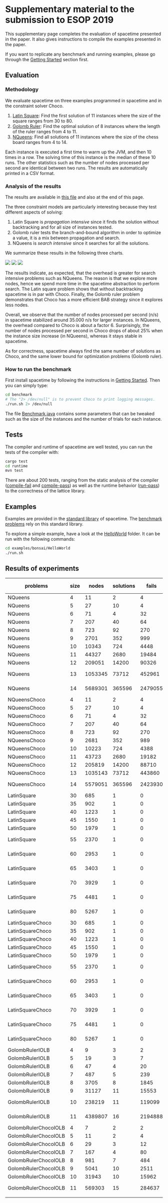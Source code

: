 # Supplementary material to the submission to ESOP 2019

This supplementary page completes the evaluation of spacetime presented in the paper.
It also gives instructions to compile the examples presented in the paper.

If you want to replicate any benchmark and running examples, please go through the [Getting Started](getting-started.html) section first.

## Evaluation

### Methodology

We evaluate spacetime on three examples programmed in spacetime and in the constraint solver Choco.

1. [Latin Square](https://en.wikipedia.org/wiki/Latin_square): Find the first solution of 11 instances where the size of the square ranges from 30 to 80.
2. [Golomb Ruler](https://en.wikipedia.org/wiki/Golomb_ruler): Find the optimal solution of 8 instances where the length of the ruler ranges from 4 to 11.
3. [NQueens](https://en.wikipedia.org/wiki/Nqueens): Find all solutions of 11 instances where the size of the chess board ranges from 4 to 14.

Each instance is executed a first time to warm up the JVM, and then 10 times in a row.
The solving time of this instance is the median of these 10 runs.
The other statistics such as the number of nodes processed per second are identical between two runs.
The results are automatically printed in a CSV format.

### Analysis of the results

The results are available in [this file](https://github.com/ptal/bonsai/blob/master/benchmark/data/benches.csv) and also at the end of this page.

The three constraint models are particularly interesting because they test different aspects of solving:

1. Latin Square is _propagation intensive_ since it finds the solution without backtracking and for all size of instances tested.
2. Golomb ruler tests the branch-and-bound algorithm in order to optimize a value, it is a mix between propagation and search.
3. NQueens is _search intensive_ since it searches for all the solutions.

We summarize these results in the following three charts.

![](nodes-per-second.svg)
![](nodes-per-second-overhead-factor.svg)
![](time-overhead-factor.svg)

The results indicate, as expected, that the overhead is greater for search intensive problems such as NQueens.
The reason is that we explore more nodes, hence we spend more time in the spacetime abstraction to perform search.
The Latin square problem shows that without backtracking spacetime is in par with Choco.
Finally, the Golomb ruler problem demonstrates that Choco has a more efficient BAB strategy since it explores less nodes.

Overall, we observe that the number of nodes processed per second (n/s) in spacetime stabilized around 35.000 n/s for larger instances.
In NQueens, the overhead compared to Choco is about a factor 6.
Surprisingly, the number of nodes processed per second in Choco drops of about 25% when the instance size increase (in NQueens), whereas it stays stable in spacetime.

As for correctness, spacetime always find the same number of solutions as Choco, and the same lower bound for optimization problems (Golomb ruler).

### How to run the benchmark

First install spacetime by following the instructions in [Getting Started](getting-started.html).
Then you can simply type:

```sh
cd benchmark
# The "2> /dev/null" is to prevent Choco to print logging messages.
./run.sh 2> /dev/null
```

The file [Benchmark.java](https://github.com/ptal/bonsai/blob/master/benchmark/src/main/java/benchmark/Benchmark.java) contains some parameters that can be tweaked such as the size of the instances and the number of trials for each instance.

## Tests

The compiler and runtime of spacetime are well tested, you can run the tests of the compiler with:

```sh
cargo test
cd runtime
mvn test
```

There are about 200 tests, ranging from the static analysis of the compiler ([compile-fail](https://github.com/ptal/bonsai/tree/master/data/test/compile-fail) and [compile-pass](https://github.com/ptal/bonsai/tree/master/data/test/compile-pass)) as well as the runtime behavior ([run-pass](https://github.com/ptal/bonsai/tree/master/data/test/run-pass)) to the correctness of the lattice library.

## Examples

Examples are provided in the [standard library](https://github.com/ptal/bonsai/tree/master/libstd/src/main/java/bonsai) of spacetime.
The [benchmark problems](https://github.com/ptal/bonsai/blob/master/benchmark/src/main/java/benchmark/bonsai/LatinSquare.bonsai.java) rely on this standard library.

To explore a simple example, have a look at the [HelloWorld](https://github.com/ptal/bonsai/tree/master/examples/bonsai/HelloWorld) folder.
It can be run with the following commands:

```sh
cd examples/bonsai/HelloWorld
./run.sh
```

## Results of experiments

| problems             | size | nodes   | solutions | fails   | time(timeout=1080s)          | nodes per seconds | obj |
| -------------------- | ---- | ------- | --------- | ------- | ---------------------------- | ----------------- | --- |
| NQueens              | 4    | 11      | 2         | 4       | 4315082(4ms)(0s)             | 2549n/s           | na  |
| NQueens              | 5    | 27      | 10        | 4       | 5436722(5ms)(0s)             | 4966n/s           | na  |
| NQueens              | 6    | 71      | 4         | 32      | 12060357(12ms)(0s)           | 5887n/s           | na  |
| NQueens              | 7    | 207     | 40        | 64      | 19239670(19ms)(0s)           | 10759n/s          | na  |
| NQueens              | 8    | 723     | 92        | 270     | 41507869(41ms)(0s)           | 17418n/s          | na  |
| NQueens              | 9    | 2701    | 352       | 999     | 134018818(134ms)(0s)         | 20153n/s          | na  |
| NQueens              | 10   | 10343   | 724       | 4448    | 288574479(288ms)(0s)         | 35841n/s          | na  |
| NQueens              | 11   | 44327   | 2680      | 19484   | 1234262063(1234ms)(1s)       | 35913n/s          | na  |
| NQueens              | 12   | 209051  | 14200     | 90326   | 6033862755(6033ms)(6s)       | 34646n/s          | na  |
| NQueens              | 13   | 1053345 | 73712     | 452961  | 31593087031(31593ms)(31s)    | 33340n/s          | na  |
| NQueens              | 14   | 5689301 | 365596    | 2479055 | 177211833093(177211ms)(177s) | 32104n/s          | na  |
| NQueensChoco         | 4    | 11      | 2         | 4       | 204633(0ms)(0s)              | 53754n/s          | na  |
| NQueensChoco         | 5    | 27      | 10        | 4       | 235566(0ms)(0s)              | 114617n/s         | na  |
| NQueensChoco         | 6    | 71      | 4         | 32      | 519718(0ms)(0s)              | 136612n/s         | na  |
| NQueensChoco         | 7    | 207     | 40        | 64      | 935391(0ms)(0s)              | 221297n/s         | na  |
| NQueensChoco         | 8    | 723     | 92        | 270     | 2870142(2ms)(0s)             | 251903n/s         | na  |
| NQueensChoco         | 9    | 2681    | 352       | 989     | 10414608(10ms)(0s)           | 257426n/s         | na  |
| NQueensChoco         | 10   | 10223   | 724       | 4388    | 40039151(40ms)(0s)           | 255325n/s         | na  |
| NQueensChoco         | 11   | 43723   | 2680      | 19182   | 179399336(179ms)(0s)         | 243718n/s         | na  |
| NQueensChoco         | 12   | 205819  | 14200     | 88710   | 896483444(896ms)(0s)         | 229584n/s         | na  |
| NQueensChoco         | 13   | 1035143 | 73712     | 443860  | 5694564313(5694ms)(5s)       | 181777n/s         | na  |
| NQueensChoco         | 14   | 5579051 | 365596    | 2423930 | 29763594814(29763ms)(29s)    | 187445n/s         | na  |
| LatinSquare          | 30   | 685     | 1         | 0       | 601579096(601ms)(0s)         | 1138n/s           | na  |
| LatinSquare          | 35   | 902     | 1         | 0       | 1371971201(1371ms)(1s)       | 657n/s            | na  |
| LatinSquare          | 40   | 1223    | 1         | 0       | 2574607016(2574ms)(2s)       | 475n/s            | na  |
| LatinSquare          | 45   | 1550    | 1         | 0       | 4973909990(4973ms)(4s)       | 311n/s            | na  |
| LatinSquare          | 50   | 1979    | 1         | 0       | 8382301179(8382ms)(8s)       | 236n/s            | na  |
| LatinSquare          | 55   | 2370    | 1         | 0       | 12266404153(12266ms)(12s)    | 193n/s            | na  |
| LatinSquare          | 60   | 2953    | 1         | 0       | 19276435692(19276ms)(19s)    | 153n/s            | na  |
| LatinSquare          | 65   | 3403    | 1         | 0       | 33301966542(33301ms)(33s)    | 102n/s            | na  |
| LatinSquare          | 70   | 3929    | 1         | 0       | 48180524734(48180ms)(48s)    | 81n/s             | na  |
| LatinSquare          | 75   | 4481    | 1         | 0       | 68495985452(68495ms)(68s)    | 65n/s             | na  |
| LatinSquare          | 80   | 5267    | 1         | 0       | 94365742593(94365ms)(94s)    | 55n/s             | na  |
| LatinSquareChoco     | 30   | 685     | 1         | 0       | 621461014(621ms)(0s)         | 1102n/s           | na  |
| LatinSquareChoco     | 35   | 902     | 1         | 0       | 1330421168(1330ms)(1s)       | 677n/s            | na  |
| LatinSquareChoco     | 40   | 1223    | 1         | 0       | 2503450986(2503ms)(2s)       | 488n/s            | na  |
| LatinSquareChoco     | 45   | 1550    | 1         | 0       | 4557103940(4557ms)(4s)       | 340n/s            | na  |
| LatinSquareChoco     | 50   | 1979    | 1         | 0       | 7829274683(7829ms)(7s)       | 252n/s            | na  |
| LatinSquareChoco     | 55   | 2370    | 1         | 0       | 14454058294(14454ms)(14s)    | 163n/s            | na  |
| LatinSquareChoco     | 60   | 2953    | 1         | 0       | 19469066122(19469ms)(19s)    | 151n/s            | na  |
| LatinSquareChoco     | 65   | 3403    | 1         | 0       | 30288080613(30288ms)(30s)    | 112n/s            | na  |
| LatinSquareChoco     | 70   | 3929    | 1         | 0       | 43307048274(43307ms)(43s)    | 90n/s             | na  |
| LatinSquareChoco     | 75   | 4481    | 1         | 0       | 62123523848(62123ms)(62s)    | 72n/s             | na  |
| LatinSquareChoco     | 80   | 5267    | 1         | 0       | 85653803458(85653ms)(85s)    | 61n/s             | na  |
| GolombRulerIOLB      | 4    | 9       | 3         | 2       | 1277767(1ms)(0s)             | 7043n/s           | 6   |
| GolombRulerIOLB      | 5    | 19      | 3         | 7       | 2239983(2ms)(0s)             | 8482n/s           | 11  |
| GolombRulerIOLB      | 6    | 47      | 4         | 20      | 4461597(4ms)(0s)             | 10534n/s          | 17  |
| GolombRulerIOLB      | 7    | 487     | 5         | 239     | 36040899(36ms)(0s)           | 13512n/s          | 25  |
| GolombRulerIOLB      | 8    | 3705    | 8         | 1845    | 185321829(185ms)(0s)         | 19992n/s          | 34  |
| GolombRulerIOLB      | 9    | 31127   | 11        | 15553   | 1647811861(1647ms)(1s)       | 18889n/s          | 44  |
| GolombRulerIOLB      | 10   | 238219  | 11        | 119099  | 13422315277(13422ms)(13s)    | 17747n/s          | 55  |
| GolombRulerIOLB      | 11   | 4389807 | 16        | 2194888 | 277510878623(277510ms)(277s) | 15818n/s          | 72  |
| GolombRulerChocoIOLB | 4    | 7       | 2         | 2       | 747536(0ms)(0s)              | 9364n/s           | 6   |
| GolombRulerChocoIOLB | 5    | 11      | 2         | 4       | 833751(0ms)(0s)              | 13193n/s          | 11  |
| GolombRulerChocoIOLB | 6    | 29      | 3         | 12      | 1109435(1ms)(0s)             | 26139n/s          | 17  |
| GolombRulerChocoIOLB | 7    | 167     | 4         | 80      | 4625705(4ms)(0s)             | 36102n/s          | 25  |
| GolombRulerChocoIOLB | 8    | 981     | 7         | 484     | 30585592(30ms)(0s)           | 32073n/s          | 34  |
| GolombRulerChocoIOLB | 9    | 5041    | 10        | 2511    | 94337582(94ms)(0s)           | 53435n/s          | 44  |
| GolombRulerChocoIOLB | 10   | 31943   | 10        | 15962   | 813255733(813ms)(0s)         | 39277n/s          | 55  |
| GolombRulerChocoIOLB | 11   | 569303  | 15        | 284637  | 23262703536(23262ms)(23s)    | 24472n/s          | 72  |
|                      |
